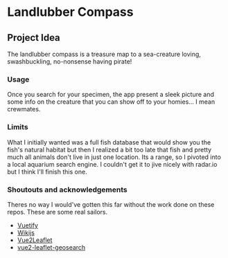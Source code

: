 # Landlubber Compass

## Project Idea
The landlubber compass is a treasure map to a sea-creature loving, swashbuckling, no-nonsense having pirate!

### Usage
Once you search for your specimen, the app present a sleek picture and some info on the creature that you can show off to your homies... I mean crewmates.

### Limits
What I initially wanted was a full fish database that would show you the fish's natural habitat but then I realized a bit too late that fish and pretty much all animals don't live in just one location. Its a range, so I pivoted into a local aquarium search engine. I couldn't get it to jive nicely with radar.io but I think I'll finish this one. 

### Shoutouts and acknowledgements
Theres no way I would've gotten this far without the work done on these repos. These are some real sailors.

 - [Vuetify](https://github.com/vuetifyjs/vuetify)
 - [Wikijs](https://github.com/dijs/wiki)
 - [Vue2Leaflet](https://github.com/vue-leaflet/Vue2Leaflet)
 - [vue2-leaflet-geosearch](https://github.com/fega/vue2-leaflet-geosearch)
<!--stackedit_data:
eyJoaXN0b3J5IjpbNjQ2OTEwNzU5LC0xMTA4NTUxNTIxXX0=
-->